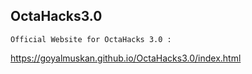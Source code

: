 ## OctaHacks3.0
```Official Website for OctaHacks 3.0 : ```

https://goyalmuskan.github.io/OctaHacks3.0/index.html


